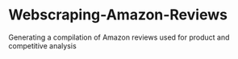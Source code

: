 # Webscraping-Amazon-Reviews
Generating a compilation of Amazon reviews used for product and competitive analysis
